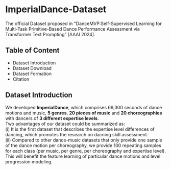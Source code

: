 # ImperialDance-Dataset
The official Dataset proposed in "DanceMVP:Self-Supervised Learning for Multi-Task Primitive-Based Dance Performance Assessment via Transformer Text Prompting” [AAAI 2024].


## Table of Content
* Dataset Introduction
* Dataset Download
* Dataset Formation
* Citation

## Dataset Introduction
We developed **ImperialDance**, which comprises 69,300 seconds of dance motions and music, **5 genres**, **20 pieces of music** and **20 choreographies** with dancers of **3 different expertise levels**.\
Two advantages of our dataset could be summarized as:\
(i) It is the first dataset that describes the expertise level differences of dancing, which promotes the research on dacning skill assessment. \
(ii) Compared to other dance-music datasets that only provide one sample of the dance motion per choreography, we provide 100 repeating samples for each class (per music, per genre, per choreography and expertise level). This will benefit the feature learning of particular dance motions and level progression modeling. 

##
